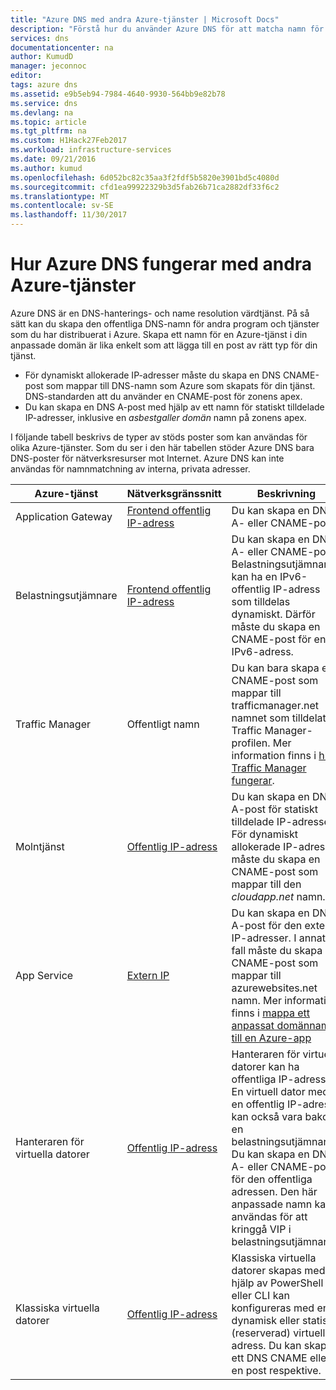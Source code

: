 ```yaml
---
title: "Azure DNS med andra Azure-tjänster | Microsoft Docs"
description: "Förstå hur du använder Azure DNS för att matcha namn för andra Azure-tjänster"
services: dns
documentationcenter: na
author: KumudD
manager: jeconnoc
editor: 
tags: azure dns
ms.assetid: e9b5eb94-7984-4640-9930-564bb9e82b78
ms.service: dns
ms.devlang: na
ms.topic: article
ms.tgt_pltfrm: na
ms.custom: H1Hack27Feb2017
ms.workload: infrastructure-services
ms.date: 09/21/2016
ms.author: kumud
ms.openlocfilehash: 6d052bc82c35aa3f2fdf5b5820e3901bd5c4080d
ms.sourcegitcommit: cfd1ea99922329b3d5fab26b71ca2882df33f6c2
ms.translationtype: MT
ms.contentlocale: sv-SE
ms.lasthandoff: 11/30/2017
---
```

# <a name="how-azure-dns-works-with-other-azure-services"></a>Hur Azure DNS fungerar med andra Azure-tjänster

Azure DNS är en DNS-hanterings- och name resolution värdtjänst. På så sätt kan du skapa den offentliga DNS-namn för andra program och tjänster som du har distribuerat i Azure. Skapa ett namn för en Azure-tjänst i din anpassade domän är lika enkelt som att lägga till en post av rätt typ för din tjänst.

* För dynamiskt allokerade IP-adresser måste du skapa en DNS CNAME-post som mappar till DNS-namn som Azure som skapats för din tjänst. DNS-standarden att du använder en CNAME-post för zonens apex.
* Du kan skapa en DNS A-post med hjälp av ett namn för statiskt tilldelade IP-adresser, inklusive en *asbestgaller domän* namn på zonens apex.

I följande tabell beskrivs de typer av stöds poster som kan användas för olika Azure-tjänster. Som du ser i den här tabellen stöder Azure DNS bara DNS-poster för nätverksresurser mot Internet. Azure DNS kan inte användas för namnmatchning av interna, privata adresser.

| Azure-tjänst | Nätverksgränssnitt | Beskrivning |
| --- | --- | --- |
| Application Gateway |[Frontend offentlig IP-adress](dns-custom-domain.md#public-ip-address) |Du kan skapa en DNS A- eller CNAME-post. |
| Belastningsutjämnare |[Frontend offentlig IP-adress](dns-custom-domain.md#public-ip-address)  |Du kan skapa en DNS A- eller CNAME-post. Belastningsutjämnaren kan ha en IPv6-offentlig IP-adress som tilldelas dynamiskt. Därför måste du skapa en CNAME-post för en IPv6-adress. |
| Traffic Manager |Offentligt namn |Du kan bara skapa en CNAME-post som mappar till trafficmanager.net namnet som tilldelats Traffic Manager-profilen. Mer information finns i [hur Traffic Manager fungerar](../traffic-manager/traffic-manager-overview.md#traffic-manager-example). |
| Molntjänst |[Offentlig IP-adress](dns-custom-domain.md#public-ip-address) |Du kan skapa en DNS A-post för statiskt tilldelade IP-adresser. För dynamiskt allokerade IP-adresser måste du skapa en CNAME-post som mappar till den *cloudapp.net* namn.|
| App Service | [Extern IP](dns-custom-domain.md#app-service-web-apps) |Du kan skapa en DNS A-post för den externa IP-adresser. I annat fall måste du skapa en CNAME-post som mappar till azurewebsites.net namn. Mer information finns i [mappa ett anpassat domännamn till en Azure-app](../app-service/app-service-web-tutorial-custom-domain.md) |
| Hanteraren för virtuella datorer |[Offentlig IP-adress](dns-custom-domain.md#public-ip-address) |Hanteraren för virtuella datorer kan ha offentliga IP-adresser. En virtuell dator med en offentlig IP-adress kan också vara bakom en belastningsutjämnare. Du kan skapa en DNS A- eller CNAME-post för den offentliga adressen. Den här anpassade namn kan användas för att kringgå VIP i belastningsutjämnaren. |
| Klassiska virtuella datorer |[Offentlig IP-adress](dns-custom-domain.md#public-ip-address) |Klassiska virtuella datorer skapas med hjälp av PowerShell eller CLI kan konfigureras med en dynamisk eller statisk (reserverad) virtuell adress. Du kan skapa ett DNS CNAME eller en post respektive. |
